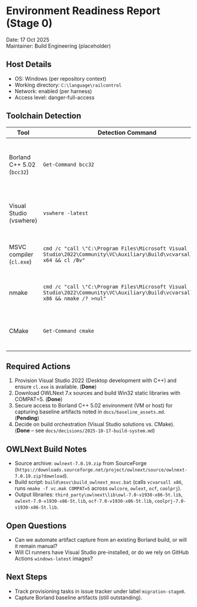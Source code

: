 # Environment Readiness Report (Stage 0)

Date: 17 Oct 2025  
Maintainer: Build Engineering (placeholder)

## Host Details
- OS: Windows (per repository context)
- Working directory: `C:\language\railcontrol`
- Network: enabled (per harness)
- Access level: danger-full-access

## Toolchain Detection
| Tool | Detection Command | Result | Notes |
|------|-------------------|--------|-------|
| Borland C++ 5.02 (`bcc32`) | `Get-Command bcc32` | Not installed | Expected (legacy toolchain not present on this host) |
| Visual Studio (vswhere) | `vswhere -latest` | Installed (VS Community 2022 17.14.14 at `C:\Program Files\Microsoft Visual Studio\2022\Community`) | Ready for MSVC work |
| MSVC compiler (`cl.exe`) | `cmd /c "call \"C:\Program Files\Microsoft Visual Studio\2022\Community\VC\Auxiliary\Build\vcvarsall.bat\" x64 && cl /Bv"` | Installed (MSVC 19.44.35216 for x64) | Verified via Developer Command Prompt |
| nmake | `cmd /c "call \"C:\Program Files\Microsoft Visual Studio\2022\Community\VC\Auxiliary\Build\vcvarsall.bat\" x86 && nmake /? >nul"` | Installed | Required by OWLNext `vc.mak` files |
| CMake | `Get-Command cmake` | _Not checked_ | Optional; evaluate after MSVC migration |

## Required Actions
1. Provision Visual Studio 2022 (Desktop development with C++) and ensure `cl.exe` is available. (**Done**)
2. Download OWLNext 7.x sources and build Win32 static libraries with COMPAT=5. (**Done**)
3. Secure access to Borland C++ 5.02 environment (VM or host) for capturing baseline artifacts noted in `docs/baseline_assets.md`. (**Pending**)
4. Decide on build orchestration (Visual Studio solutions vs. CMake). (**Done** – see `docs/decisions/2025-10-17-build-system.md`)

## OWLNext Build Notes
- Source archive: `owlnext-7.0.19.zip` from SourceForge (`https://downloads.sourceforge.net/project/owlnext/source/owlnext-7.0.19.zip?download`).
- Build script: `build\msvc\build_owlnext_msvc.bat` (calls `vcvarsall x86`, runs `nmake -f vc.mak COMPAT=5` across `owlcore`, `owlext`, `ocf`, `coolprj`).
- Output libraries: `third_party\owlnext\lib\owl-7.0-v1930-x86-5t.lib`, `owlext-7.0-v1930-x86-5t.lib`, `ocf-7.0-v1930-x86-5t.lib`, `coolprj-7.0-v1930-x86-5t.lib`.

## Open Questions
- Can we automate artifact capture from an existing Borland build, or will it remain manual?
- Will CI runners have Visual Studio pre-installed, or do we rely on GitHub Actions `windows-latest` images?

## Next Steps
- Track provisioning tasks in issue tracker under label `migration-stage0`.
- Capture Borland baseline artifacts (still outstanding).
